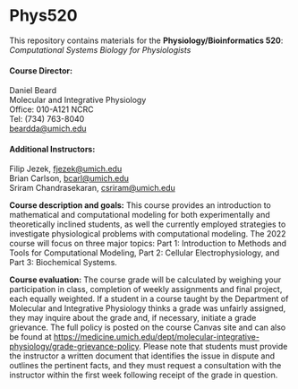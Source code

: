 # Phys520
 
This repository contains materials for the **Physiology/Bioinformatics 520**: *Computational Systems Biology for Physiologists*

#### Course Director:
Daniel Beard  
Molecular and Integrative Physiology  
Office: 010-A121 NCRC  
Tel: (734) 763-8040  
beardda@umich.edu  

#### Additional Instructors:
Filip Jezek, fjezek@umich.edu  
Brian Carlson, bcarl@umich.edu  
Sriram Chandrasekaran, csriram@umich.edu  

**Course description and goals:** This course provides an introduction to mathematical and computational
modeling for both experimentally and theoretically inclined students, as well the currently employed strategies
to investigate physiological problems with computational modeling. The 2022 course will focus on three major
topics: Part 1: Introduction to Methods and Tools for Computational Modeling, Part 2: Cellular
Electrophysiology, and Part 3: Biochemical Systems.

**Course evaluation:** The course grade will be calculated by weighing your participation in class, completion of
weekly assignments and final project, each equally weighted.
If a student in a course taught by the Department of Molecular and Integrative Physiology thinks a grade was
unfairly assigned, they may inquire about the grade and, if necessary, initiate a grade grievance. The full policy is
posted on the course Canvas site and can also be found at https://medicine.umich.edu/dept/molecular-integrative-physiology/grade-grievance-policy. Please note that students must provide the instructor a written document that identifies the issue in dispute and outlines the pertinent facts, and they must request a consultation with the instructor within the first week following receipt of the grade in question.
